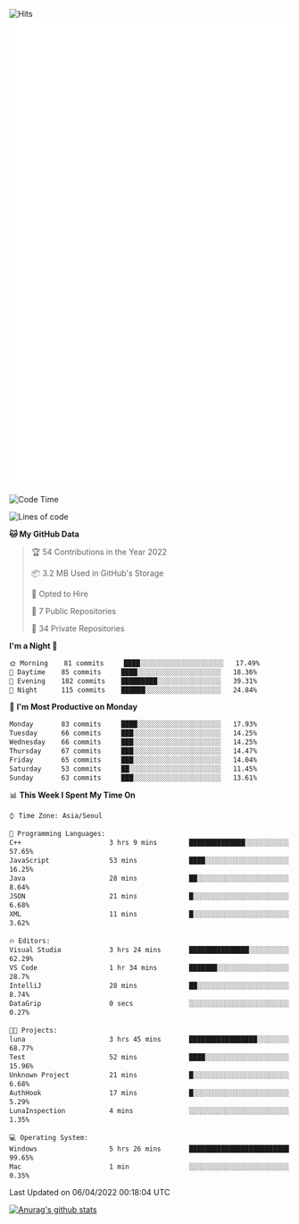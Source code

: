![Hits](https://hits.seeyoufarm.com/api/count/incr/badge.svg?url=https%3A%2F%2Fgithub.com%2Fkokose1234&count_bg=%2379C83D&title_bg=%23555555&icon=apple.svg&icon_color=%23E7E7E7&title=hits&edge_flat=false)
<br/>
![Metrics](https://github.com/kokose1234/kokose1234/blob/main/github-metrics.svg)

<!--START_SECTION:waka-->
![Code Time](http://img.shields.io/badge/Code%20Time-613%20hrs%2029%20mins-blue)

![Lines of code](https://img.shields.io/badge/From%20Hello%20World%20I%27ve%20Written-2%20Million%20lines%20of%20code-blue)

**🐱 My GitHub Data** 

> 🏆 54 Contributions in the Year 2022
 > 
> 📦 3.2 MB Used in GitHub's Storage 
 > 
> 💼 Opted to Hire
 > 
> 📜 7 Public Repositories 
 > 
> 🔑 34 Private Repositories  
 > 
**I'm a Night 🦉** 

```text
🌞 Morning    81 commits     ████░░░░░░░░░░░░░░░░░░░░░   17.49% 
🌆 Daytime    85 commits     ████░░░░░░░░░░░░░░░░░░░░░   18.36% 
🌃 Evening    182 commits    █████████░░░░░░░░░░░░░░░░   39.31% 
🌙 Night      115 commits    ██████░░░░░░░░░░░░░░░░░░░   24.84%

```
📅 **I'm Most Productive on Monday** 

```text
Monday       83 commits     ████░░░░░░░░░░░░░░░░░░░░░   17.93% 
Tuesday      66 commits     ███░░░░░░░░░░░░░░░░░░░░░░   14.25% 
Wednesday    66 commits     ███░░░░░░░░░░░░░░░░░░░░░░   14.25% 
Thursday     67 commits     ███░░░░░░░░░░░░░░░░░░░░░░   14.47% 
Friday       65 commits     ███░░░░░░░░░░░░░░░░░░░░░░   14.04% 
Saturday     53 commits     ██░░░░░░░░░░░░░░░░░░░░░░░   11.45% 
Sunday       63 commits     ███░░░░░░░░░░░░░░░░░░░░░░   13.61%

```


📊 **This Week I Spent My Time On** 

```text
⌚︎ Time Zone: Asia/Seoul

💬 Programming Languages: 
C++                      3 hrs 9 mins        ██████████████░░░░░░░░░░░   57.65% 
JavaScript               53 mins             ████░░░░░░░░░░░░░░░░░░░░░   16.25% 
Java                     28 mins             ██░░░░░░░░░░░░░░░░░░░░░░░   8.64% 
JSON                     21 mins             █░░░░░░░░░░░░░░░░░░░░░░░░   6.68% 
XML                      11 mins             █░░░░░░░░░░░░░░░░░░░░░░░░   3.62%

🔥 Editors: 
Visual Studio            3 hrs 24 mins       ███████████████░░░░░░░░░░   62.29% 
VS Code                  1 hr 34 mins        ███████░░░░░░░░░░░░░░░░░░   28.7% 
IntelliJ                 28 mins             ██░░░░░░░░░░░░░░░░░░░░░░░   8.74% 
DataGrip                 0 secs              ░░░░░░░░░░░░░░░░░░░░░░░░░   0.27%

🐱‍💻 Projects: 
luna                     3 hrs 45 mins       █████████████████░░░░░░░░   68.77% 
Test                     52 mins             ████░░░░░░░░░░░░░░░░░░░░░   15.96% 
Unknown Project          21 mins             █░░░░░░░░░░░░░░░░░░░░░░░░   6.68% 
AuthHook                 17 mins             █░░░░░░░░░░░░░░░░░░░░░░░░   5.29% 
LunaInspection           4 mins              ░░░░░░░░░░░░░░░░░░░░░░░░░   1.35%

💻 Operating System: 
Windows                  5 hrs 26 mins       █████████████████████████   99.65% 
Mac                      1 min               ░░░░░░░░░░░░░░░░░░░░░░░░░   0.35%

```


 Last Updated on 06/04/2022 00:18:04 UTC
<!--END_SECTION:waka-->

[![Anurag's github stats](https://github-readme-stats.vercel.app/api?username=kokose1234&theme=dracula)](https://github.com/anuraghazra/github-readme-stats)



	

